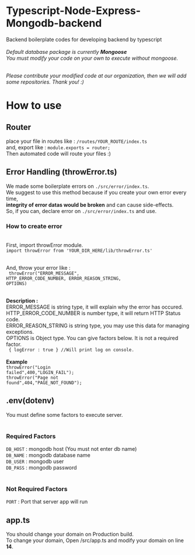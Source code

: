 # Typescript-Node-Express-Mongodb-backend

Backend boilerplate codes for developing backend by typescript<br/><br/>
<i>Default database package is currently <b>Mongoose</b><br/>
You must modify your code on your own to execute without mongoose.<br/><br/>

Please contribute your modified code at our organization, then we will add some repositories. Thank you! :)
</i>

# How to use

## Router

place your file in routes like :
<code>/routes/YOUR_ROUTE/index.ts</code><br/>
and, export like : <code>module.exports = router;</code><br/>
Then automated code will route your files :)

## Error Handling (throwError.ts)

We made some boilerplate errors on <code>./src/error/index.ts</code>. <br/>
We suggest to use this method because if you create your own error every time,<br/> **integrity of error datas would be broken** and can cause side-effects.<br/>
So, if you can, declare error on <code>./src/error/index.ts</code> and use.

### How to create error

<br/>
First, import throwError module.<br/>
<code>import throwError from 'YOUR_DIR_HERE/lib/throwError.ts'</code><br/><br/>

And, throw your error like : <br/>
<code> throwError("ERROR_MESSAGE", HTTP_ERROR_CODE_NUMBER, ERROR_REASON_STRING, OPTIONS)</code><br/><br/>

<b>Description : </b><br/>
ERROR_MESSAGE is string type, it will explain why the error has occured.<br/>
HTTP_ERROR_CODE_NUMBER is number type, it will return HTTP Status code.<br/>
ERROR_REASON_STRING is string type, you may use this data for managing exceptions.<br/>
OPTIONS is Object type. You can give factors below. It is not a required factor.<br/>
<code>
{
logError : true
} //Will print log on console.
</code>
<br/>
<b>Example</b><br/>
<code>throwError("Login failed",400,"LOGIN_FAIL");</code><br/>
<code>throwError("Page not found",404,"PAGE_NOT_FOUND");</code>

## .env(dotenv)

You must define some factors to execute server.<br/><br/>
### Required Factors
<code>DB_HOST</code> : mongodb host (You must not enter db name)<br/>
<code>DB_NAME</code> : mongodb database name<br/>
<code>DB_USER</code> : mongodb user<br/>
<code>DB_PASS</code> : mongodb password<br/><br/>

### Not Required Factors
<code>PORT</code> : Port that server app will run

## app.ts

You should change your domain on Production build.<br/>
To change your domain, Open /src/app.ts and modify your domain on line <b>14</b>.
